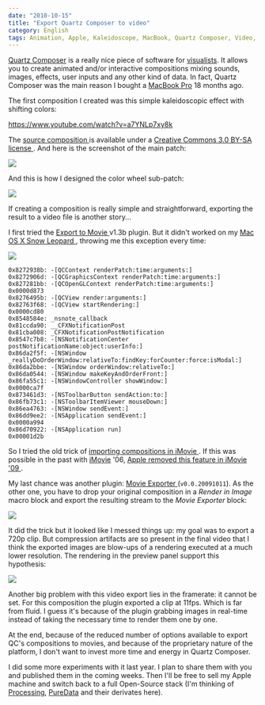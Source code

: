 ```yaml
---
date: "2010-10-15"
title: "Export Quartz Composer to video"
category: English
tags: Animation, Apple, Kaleidoscope, MacBook, Quartz Composer, Video, Visual, Mac OS X 10.6 Snow Leopard
---
```


[Quartz Composer](https://en.wikipedia.org/wiki/Quartz_Composer) is a really
nice piece of software for [visualists](https://createdigitalmotion.com). It
allows you to create animated and/or interactive compositions mixing sounds,
images, effects, user inputs and any other kind of data. In fact, Quartz
Composer was the main reason I bought a
[MacBook Pro](https://amzn.com/B002QQ8H8I/?tag=kevideld-20) 18 months ago.

The first composition I created was this simple kaleidoscopic effect with
shifting colors:

https://www.youtube.com/watch?v=a7YNLp7xy8k

The [source composition
]({attach}kaleidoscope-000.qtz) is available under
a [Creative Commons 3.0 BY-SA license
](https://creativecommons.org/licenses/by-sa/3.0/). And here is the screenshot
of the main patch:

![]({attach}kaleidoscope-000-main-patch.png)

And this is how I designed the color wheel sub-patch:

![]({attach}kaleidoscope-000-color-wheel-macro-patch.png)

If creating a composition is really simple and straightforward, exporting the
result to a video file is another story...

I first tried the [Export to Movie
](https://quartzcomposer.com/plugins/1-export-to-movie) v1.3b plugin. But it
didn't worked on my [Mac OS X Snow Leopard
](https://amzn.com/B001AMHWP8/?tag=kevideld-20), throwing me this exception
every time:

![]({attach}quartz-composer-export-to-movie-exception.png)

```text
0x8272938b: -[QCContext renderPatch:time:arguments:]
0x8272906d: -[QCGraphicsContext renderPatch:time:arguments:]
0x827281bb: -[QCOpenGLContext renderPatch:time:arguments:]
0x0000d873
0x8276495b: -[QCView render:arguments:]
0x82763f68: -[QCView startRendering:]
0x0000cd80
0x8548584e: _nsnote_callback
0x81ccda90: __CFXNotificationPost
0x81cba008: _CFXNotificationPostNotification
0x8547c7b8: -[NSNotificationCenter postNotificationName:object:userInfo:]
0x86da2f5f: -[NSWindow _reallyDoOrderWindow:relativeTo:findKey:forCounter:force:isModal:]
0x86da2bbe: -[NSWindow orderWindow:relativeTo:]
0x86da0544: -[NSWindow makeKeyAndOrderFront:]
0x86fa55c1: -[NSWindowController showWindow:]
0x0000ca7f
0x873461d3: -[NSToolbarButton sendAction:to:]
0x86fb73c1: -[NSToolbarItemViewer mouseDown:]
0x86ea4763: -[NSWindow sendEvent:]
0x86dd9ee2: -[NSApplication sendEvent:]
0x0000a994
0x86d70922: -[NSApplication run]
0x00001d2b
```

So I tried the old trick of [importing compositions in iMovie
](https://blogs.ipona.com/james/archive/2005/05/05/1040.aspx). If this was
possible in the past with [iMovie](https://amzn.com/B003XKRZES/?tag=kevideld-20)
'06, [Apple removed this feature in iMovie '09
](https://www.quartzcompositions.com/phpBB2/viewtopic.php?t=594).

My last chance was another plugin: [Movie Exporter
](https://quartzcomposer.com/plugins/6-movie-exporter) (`v0.0.20091011`). As the
other one, you have to drop your original composition in a _Render in Image_
macro block and export the resulting stream to the _Movie Exporter_ block:

![]({attach}movie-exporter-patch.png)

It did the trick but it looked like I messed things up: my goal was to export a
720p clip. But compression artifacts are so present in the final video that I
think the exported images are blow-ups of a rendering executed at a much lower
resolution. The rendering in the preview panel support this hypothesis:

![]({attach}kaleidoscope-viewer.png)

Another big problem with this video export lies in the framerate: it cannot be
set. For this composition the plugin exported a clip at 11fps. Which is far
from fluid. I guess it's because of the plugin grabbing images in real-time
instead of taking the necessary time to render them one by one.

At the end, because of the reduced number of options available to export QC's
compositions to movies, and because of the proprietary nature of the platform,
I don't want to invest more time and energy in Quartz Composer.

I did some more experiments with it last year. I plan to share them with you
and published them in the coming weeks. Then I'll be free to sell my Apple
machine and switch back to a full Open-Source stack (I'm thinking of
[Processing](https://processing.org),
[PureData](https://en.wikipedia.org/wiki/Pure_Data) and their derivates here).
